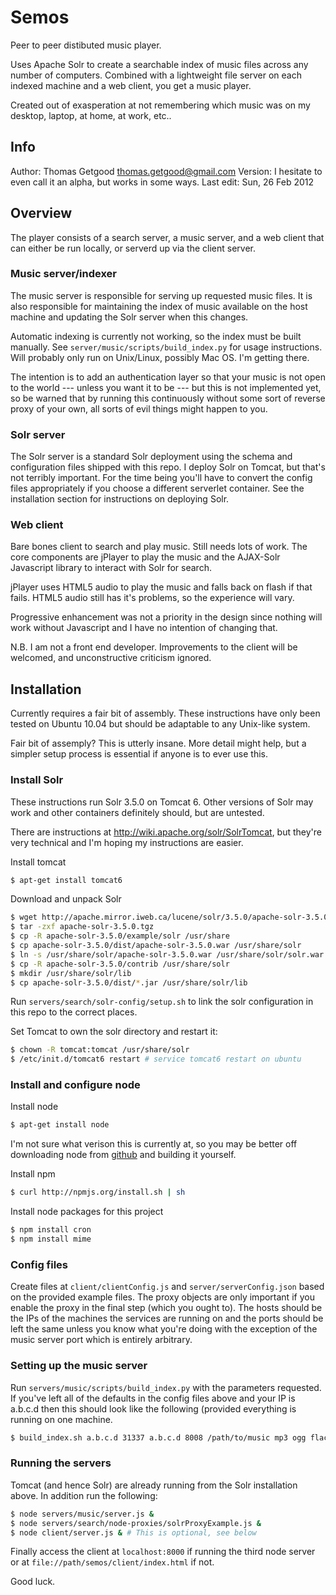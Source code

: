 Semos
=====

Peer to peer distibuted music player.

Uses Apache Solr to create a searchable index of music files across any number of computers. Combined with a lightweight file server on each indexed machine and a web client, you get a music player. 

Created out of exasperation at not remembering which music was on my desktop, laptop, at home, at work, etc.. 

Info
----

Author: Thomas Getgood <thomas.getgood@gmail.com>
Version: I hesitate to even call it an alpha, but works in some ways.
Last edit: Sun, 26 Feb 2012

Overview
--------

The player consists of a search server, a music server, and a web client that can either be run locally, or serverd up via the client server. 


### Music server/indexer

The music server is responsible for serving up requested music files. It is also responsible for maintaining the index of music available on the host machine and updating the Solr server when this changes.

Automatic indexing is currently not working, so the index must be built manually. See `server/music/scripts/build_index.py` for usage instructions. Will probably only run on Unix/Linux, possibly Mac OS. I'm getting there. 

The intention is to add an authentication layer so that your music is not open to the world --- unless you want it to be --- but this is not implemented yet, so be warned that by running this continuously without some sort of reverse proxy of your own, all sorts of evil things might happen to you. 

### Solr server

The Solr server is a standard Solr deployment using the schema and configuration files shipped with this repo. I deploy Solr on Tomcat, but that's not terribly important. For the time being you'll have to convert the config files appropriately if you choose a different serverlet container. See the installation section for instructions on deploying Solr. 

### Web client

Bare bones client to search and play music. Still needs lots of work. The core components are jPlayer to play the music and the AJAX-Solr Javascript library to interact with Solr for search.

jPlayer uses HTML5 audio to play the music and falls back on flash if that fails. HTML5 audio still has it's problems, so the experience will vary. 

Progressive enhancement was not a priority in the design since nothing will work without Javascript and I have no intention of changing that. 

N.B. I am not a front end developer. Improvements to the client will be welcomed, and unconstructive criticism ignored. 

Installation
------------

Currently requires a fair bit of assembly. These instructions have only been tested on Ubuntu 10.04 but should be adaptable to any Unix-like system.

Fair bit of assemply? This is utterly insane. More detail might help, but a simpler setup process is essential if anyone is to ever use this. 

### Install Solr

These instructions run Solr 3.5.0 on Tomcat 6. Other versions of Solr may work and other containers definitely should, but are untested. 

There are instructions at http://wiki.apache.org/solr/SolrTomcat, but they're very technical and I'm hoping my instructions are easier.

Install tomcat

``` sh
$ apt-get install tomcat6
```

Download and unpack Solr

``` sh
$ wget http://apache.mirror.iweb.ca/lucene/solr/3.5.0/apache-solr-3.5.0.tgz
$ tar -zxf apache-solr-3.5.0.tgz
$ cp -R apache-solr-3.5.0/example/solr /usr/share
$ cp apache-solr-3.5.0/dist/apache-solr-3.5.0.war /usr/share/solr
$ ln -s /usr/share/solr/apache-solr-3.5.0.war /usr/share/solr/solr.war
$ cp -R apache-solr-3.5.0/contrib /usr/share/solr
$ mkdir /usr/share/solr/lib
$ cp apache-solr-3.5.0/dist/*.jar /usr/share/solr/lib
```

Run `servers/search/solr-config/setup.sh` to link the solr configuration in this repo to the correct places.

Set Tomcat to own the solr directory and restart it:

``` sh
$ chown -R tomcat:tomcat /usr/share/solr
$ /etc/init.d/tomcat6 restart # service tomcat6 restart on ubuntu
```

### Install and configure node

Install node

``` sh
$ apt-get install node
```

I'm not sure what verison this is currently at, so you may be better off downloading node from [github](https://github.com/joyent/node) and building it yourself.

Install npm

``` sh
$ curl http://npmjs.org/install.sh | sh
```

Install node packages for this project

``` sh
$ npm install cron
$ npm install mime
```

### Config files

Create files at `client/clientConfig.js` and `server/serverConfig.json` based on the provided example files. The proxy objects are only important if you enable the proxy in the final step (which you ought to). The hosts should be the IPs of the machines the services are running on and the ports should be left the same unless you know what you're doing with the exception of the music server port which is entirely arbitrary.

### Setting up the music server

Run `servers/music/scripts/build_index.py` with the parameters requested. If you've left all of the defaults in the config files above and your IP is a.b.c.d then this should look like the following (provided everything is running on one machine. 

``` sh
$ build_index.sh a.b.c.d 31337 a.b.c.d 8008 /path/to/music mp3 ogg flac ...
```

### Running the servers

Tomcat (and hence Solr) are already running from the Solr installation above. In addition run the following:

``` sh
$ node servers/music/server.js &
$ node servers/search/node-proxies/solrProxyExample.js &
$ node client/server.js & # This is optional, see below
```

Finally access the client at `localhost:8000` if running the third node server or at `file://path/semos/client/index.html` if not.

Good luck.
